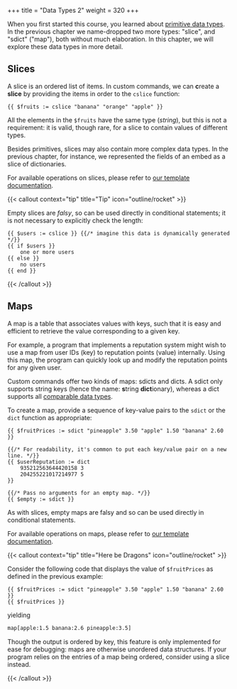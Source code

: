 +++
title = "Data Types 2"
weight = 320
+++

When you first started this course, you learned about [primitive data types](/learn/beginner/datatypes-1). In the
previous chapter we name-dropped two more types: "slice", and "sdict" ("map"), both without much elaboration.
In this chapter, we will explore these data types in more detail.

## Slices

A slice is an ordered list of items. In custom commands, we can **c**reate a **slice** by providing the items in order
to the `cslice` function:

```yag
{{ $fruits := cslice "banana" "orange" "apple" }}
```

All the elements in the `$fruits` have the same type (_string_), but this is not a requirement: it is valid, though
rare, for a slice to contain values of different types.

Besides primitives, slices may also contain more complex data types. In the previous chapter, for instance, we
represented the fields of an embed as a slice of dictionaries.

For available operations on slices, please refer to [our template documentation][docs-slices].

[docs-slices]: /docs/reference/templates/syntax-and-data/#templatesslice

{{< callout context="tip" title="Tip" icon="outline/rocket" >}}

Empty slices are _falsy_, so can be used directly in conditional statements; it is not necessary to explicitly check the
length:

```yag
{{ $users := cslice }} {{/* imagine this data is dynamically generated */}}
{{ if $users }}
    one or more users
{{ else }}
    no users
{{ end }}
```

{{< /callout >}}

## Maps

A map is a table that associates values with keys, such that it is easy and efficient to retrieve the value
corresponding to a given key.

For example, a program that implements a reputation system might wish to use a map from user IDs (key) to reputation
points (value) internally. Using this map, the program can quickly look up and modify the reputation points for any
given user.

Custom commands offer two kinds of maps: sdicts and dicts. A sdict only supports string keys (hence the name: **s**tring
**dict**ionary), whereas a dict supports all [comparable data types][key-types].

[key-types]: https://go.dev/blog/maps#key-types

To create a map, provide a sequence of key-value pairs to the `sdict` or the `dict` function as appropriate:

```yag
{{ $fruitPrices := sdict "pineapple" 3.50 "apple" 1.50 "banana" 2.60 }}

{{/* For readability, it's common to put each key/value pair on a new line. */}}
{{ $userReputation := dict
    935212563644420158 3
    204255221017214977 5
}}

{{/* Pass no arguments for an empty map. */}}
{{ $empty := sdict }}
```

As with slices, empty maps are falsy and so can be used directly in conditional statements.

For available operations on maps, please refer to [our template documentation][docs-maps].

[docs-maps]: /docs/reference/templates/syntax-and-data/#templates-sdict

{{< callout context="tip" title="Here be Dragons" icon="outline/rocket" >}}

Consider the following code that displays the value of `$fruitPrices` as defined in the previous example:

```yag
{{ $fruitPrices := sdict "pineapple" 3.50 "apple" 1.50 "banana" 2.60 }}
{{ $fruitPrices }}
```

yielding

```txt
map[apple:1.5 banana:2.6 pineapple:3.5]
```

Though the output is ordered by key, this feature is only implemented for ease for debugging: maps are otherwise
unordered data structures. If your program relies on the entries of a map being ordered, consider using a slice instead.

{{< /callout >}}
